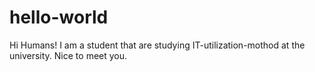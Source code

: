 # hello-world

Hi Humans!
I am a student that are studying IT-utilization-mothod at the university.
Nice to meet you.
